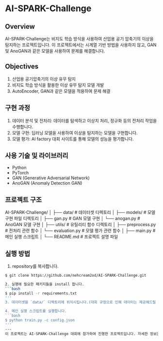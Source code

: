 # AI-SPARK-Challenge

## Overview

AI-SPARK-Challenge는 비지도 학습 방식을 사용하여 산업용 공기 압축기의 이상을 탐지하는 프로젝트입니다. 이 프로젝트에서는 시계열 기반 방법을 사용하지 않고, GAN 및 AnoGAN과 같은 모델을 사용하여 문제를 해결합니다.

## Objectives

1. 산업용 공기압축기의 이상 유무 탐지
2. 비지도 학습 방식을 활용한 이상 유무 탐지 모델 개발
3. AutoEncoder, GAN과 같은 모델을 적용하여 문제 해결

## 구현 과정

1. 데이터 분석 및 전처리: 데이터를 탐색하고 이상치 처리, 정규화 등의 전처리 작업을 수행합니다.
2. 모델 구현: 딥러닝 모델을 사용하여 이상을 탐지하는 모델을 구현합니다.
3. 모델 평가: AI factory 대회 사이트를 통해 모델의 성능을 평가합니다.

## 사용 기술 및 라이브러리

- Python
- PyTorch
- GAN (Generative Adversarial Network)
- AnoGAN (Anomaly Detection GAN)

## 프로젝트 구조
AI-SPARK-Challenge/
│
├── data/ # 데이터셋 디렉토리
│
├── models/ # 모델 구현 파일 디렉토리
│ ├── gan.py # GAN 모델 구현
│ └── anogan.py # AnoGAN 모델 구현
│
├── utils/ # 유틸리티 함수 디렉토리
│ ├── preprocess.py # 전처리 관련 함수
│ └── evaluation.py # 모델 평가 관련 함수
│
├── main.py # 메인 실행 스크립트
│
└── README.md # 프로젝트 설명 파일

## 실행 방법
1. repository를 복사합니다.
```bash
$ git clone https://github.com/nehcream2od/AI-SPARK-Challenge.git

2. 실행에 필요한 패키지들을 install 합니다.
```bash
$ pip install -r requirements.txt
'''
3. 데이터셋을 `data/` 디렉토리에 위치시킵니다.(대회 규정으로 인해 데이터는 제공해드릴 수 없음을 양해 부탁드립니다.)

4. 메인 실행 스크립트를 실행합니다.
```bash
$ python train.py -c config.json
'''
---
이 프로젝트는 AI-SPARK-Challenge 대회에 참가하여 진행한 프로젝트입니다. 자세한 정보는 대회 웹사이트를 참조해주시기 바랍니다.
